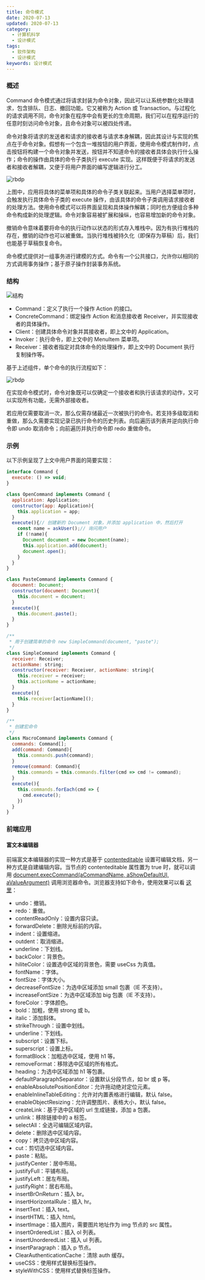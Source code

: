 ```yaml
---
title: 命令模式
date: 2020-07-13
updated: 2020-07-13
category:
  - 计算机科学
  - 设计模式
tags:
  - 软件架构
  - 设计模式
keywords: 设计模式
---
```


### 概述

Command 命令模式通过将请求封装为命令对象，因此可以让系统参数化处理请求，包含排队、日志、撤回功能。它又被称为 Action 或 Transaction。与过程化的请求调用不同，命令对象在程序中会有更长的生命周期，我们可以在程序运行的任意时刻访问命令对象，且命令对象可以被四处传递。

命令对象将请求的发送者和请求的接收者与请求本身解耦，因此其设计与实现的焦点在于命令对象。假想有一个包含一堆按钮的用户界面，使用命令模式制作时，点击按钮将构建一个命令对象并发送，按钮并不知道命令的接收者具体会执行什么操作；命令的操作由具体的命令子类执行 execute 实现。这样既便于将请求的发送者和接收者解耦，又便于将用户界面的编写逻辑进行分工。

![rbdp](cmd1.png)

上图中，应用将具体的菜单项和具体的命令子类关联起来。当用户选择菜单项时，会触发执行具体命令子类的 execute 操作，由该具体的命令子类调用请求接收者的处理方法。使用命令模式可以将界面呈现和具体操作解耦；同时也方便组合多种命令构成新的处理逻辑。命令对象容易被扩展和操纵，也容易增加新的命令对象。

撤销命令意味着要将命令的执行动作以状态的形式存入堆栈中。因为有执行堆栈的存在，撤销的动作也可以被重做。当执行堆栈被持久化（即保存为草稿）后，我们也能基于草稿恢复命令。

命令模式提供对一组事务进行建模的方式。命令有一个公共接口，允许你以相同的方式调用事务操作；基于原子操作封装事务系统。

### 结构

![结构](cmd2.png)

* Command：定义了执行一个操作 Action 的接口。
* ConcreteCommand：绑定操作 Action 和消息接收者 Receiver，并实现接收者的具体操作。
* Client：创建具体命令对象并其接收者，即上文中的 Application。
* Invoker：执行命令，即上文中的 MenuItem 菜单项。
* Receiver：接收者指定对具体命令的处理操作，即上文中的 Document 执行复制操作等。

基于上述组件，单个命令的执行流程如下：

![rbdp](cmd3.png)

在实现命令模式时，命令对象既可以仅确定一个接收者和执行该请求的动作，又可以实现所有功能，无需外部接收者。

若应用仅需要取消一次，那么仅需存储最近一次被执行的命令。若支持多级取消和重做，那么久需要实现记录已执行命令的历史列表。向后遍历该列表并逆向执行命令即 undo 取消命令；向前遍历并执行命令即 redo 重做命令。

### 示例

以下示例呈现了上文中用户界面的简要实现：

```javascript
interface Command {
  execute: () => void;
}

class OpenCommand implements Command {
  application: Application;
  constructor(app: Application){
    this.application = app;
  }
  execute(){// 创建新的 Document 对象，并添加 application 中，然后打开
    const name = askUser();// 询问用户
    if (!name){
      Document document = new Document(name);
      this.application.add(document);
      document.open();
    }
  }
}

class PasteCommand implements Command {
  document: Document;
  constructor(document: Document){
    this.document = document;
  }
  execute(){
    this.document.paste();
  }
}

/**
 * 用于创建简单的命令 new SimpleCommand(document, "paste");
 */
class SimpleCommand implements Command {
  receiver: Receiver;
  actionName: string;
  constructor(receiver: Receiver, actionName: string){
    this.receiver = receiver;
    this.actionName = actionName;
  }
  execute(){
    this.receiver[actionName]();
  }
}

/**
 * 创建宏命令
 */
class MacroCommand implements Command {
  commands: Command[];
  add(command: Command){
    this.commands.push(command);
  }
  remove(command: Command){
    this.commands = this.commands.filter(cmd => cmd != command);
  }
  execute(){
    this.commands.forEach(cmd => {
      cmd.execute();
    })
  }
}
```

### 前端应用

#### 富文本编辑器

前端富文本编辑器的实现一种方式是基于 [contenteditable](https://developer.mozilla.org/zh-CN/docs/Web/Guide/HTML/Content_Editable) 设置可编辑文档，另一种方式是自建编辑内容。当节点的 contenteditable 属性置为 true 时，就可以调用 [document.execCommand(aCommandName, aShowDefaultUI, aValueArgument)](https://developer.mozilla.org/en-US/docs/Web/API/document/execCommand) 调用浏览器命令。浏览器支持如下命令，使用效果可以看 [这里](https://codepen.io/chrisdavidmills/full/gzYjag/)：

* undo：撤销。
* redo：重做。
* contentReadOnly：设置内容只读。
* forwardDelete：删除光标前的内容。
* indent：设置缩进。
* outdent：取消缩进。
* underline：下划线。
* backColor：背景色。
* hiliteColor：设置选中区域的背景色，需要 useCss 为真值。
* fontName：字体。
* fontSize：字体大小。
* decreaseFontSize：为选中区域添加 small 包裹（IE 不支持）。
* increaseFontSize：为选中区域添加 big 包裹（IE 不支持）。
* foreColor：字体颜色。
* bold：加粗，使用 strong 或 b。
* italic：添加斜体。
* strikeThrough：设置中划线。
* underline：下划线。
* subscript：设置下标。
* superscript：设置上标。
* formatBlock：加粗选中区域，使用 h1 等。
* removeFormat：移除选中区域的所有格式。
* heading：为选中区域添加 h1 等包裹。
* defaultParagraphSeparator：设置默认分段节点，如 br 或 p 等。
* enableAbsolutePositionEditor：允许拖动绝对定位元素。
* enableInlineTableEditing：允许对内置表格进行编辑，默认 false。
* enableObjectResizing：允许调整图片、表格大小，默认 false。
* createLink：基于选中区域的 url 生成链接，添加 a 包裹。
* unlink：移除链接中的 a 标签。
* selectAll：全选可编辑区域内容。
* delete：删除选中区域内容。
* copy：拷贝选中区域内容。
* cut：剪切选中区域内容。
* paste：粘贴。
* justifyCenter：居中布局。
* justifyFull：平铺布局。
* justifyLeft：居左布局。
* justifyRight：居右布局。
* insertBrOnReturn：插入 br。
* insertHorizontalRule：插入 hr。
* insertText：插入 text。
* insertHTML：插入 html。
* insertImage：插入图片，需要图片地址作为 img 节点的 src 属性。
* insertOrderedList：插入 ol 列表。
* insertUnorderedList：插入 ul 列表。
* insertParagraph：插入 p 节点。
* ClearAuthenticationCache：清除 auth 缓存。
* useCSS：使用样式替换标签操作。
* styleWithCSS：使用样式替换标签操作。